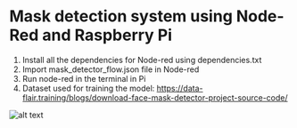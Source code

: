 # Mask detection system using Node-Red and Raspberry Pi

1) Install all the dependencies for Node-red using dependencies.txt 
3) Import mask_detector_flow.json file in Node-red
4) Run node-red in the terminal in Pi 
5) Dataset used for training the model: https://data-flair.training/blogs/download-face-mask-detector-project-source-code/

![alt text](https://github.com/nirajank07/IoT_Mask_on/blob/main/architecture.png)
